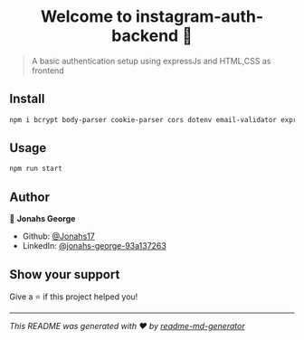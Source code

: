 <h1 align="center">Welcome to instagram-auth-backend 👋</h1>
<p>
</p>

> A basic authentication setup using expressJs and HTML,CSS as frontend

## Install

```sh
npm i bcrypt body-parser cookie-parser cors dotenv email-validator express jsonwebtoken mongoose nodemon
```

## Usage

```sh
npm run start
```

## Author

👤 **Jonahs George**

* Github: [@Jonahs17](https://github.com/Jonahs17)
* LinkedIn: [@jonahs-george-93a137263](https://linkedin.com/in/jonahs-george-93a137263)

## Show your support

Give a ⭐️ if this project helped you!

***
_This README was generated with ❤️ by [readme-md-generator](https://github.com/kefranabg/readme-md-generator)_